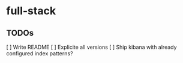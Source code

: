 # full-stack

## TODOs
[ ] Write README
[ ] Explicite all versions
[ ] Ship kibana with already configured index patterns?